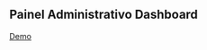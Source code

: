 ﻿## Painel Administrativo Dashboard
 
 
[Demo](https://robsonvinicius.github.io/painel-administrativo-dashboard/)
